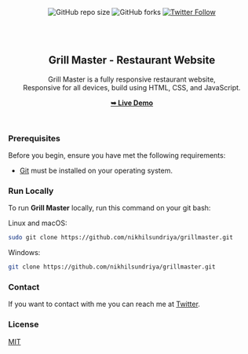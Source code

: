 <div align="center">
  
  ![GitHub repo size](https://img.shields.io/github/repo-size/nikhilsundriya/grillmaster)
  ![GitHub forks](https://img.shields.io/github/forks/nikhilsundriya/girllmaster?style=social)
[![Twitter Follow](https://img.shields.io/twitter/follow/codewithsadee_?style=social)](https://twitter.com/nikhil_sundriya)

  <br />
  <br />

  <h2 align="center">Grill Master - Restaurant Website</h2>

  Grill Master is a fully responsive restaurant website, <br />Responsive for all devices, build using HTML, CSS, and JavaScript.

  <a href="https://codewithsadee.github.io/grilli/"><strong>➥ Live Demo</strong></a>

</div>

<br />


### Prerequisites

Before you begin, ensure you have met the following requirements:

* [Git](https://git-scm.com/downloads "Download Git") must be installed on your operating system.

### Run Locally

To run **Grill Master** locally, run this command on your git bash:

Linux and macOS:

```bash
sudo git clone https://github.com/nikhilsundriya/grillmaster.git
```

Windows:

```bash
git clone https://github.com/nikhilsundriya/grillmaster.git
```

### Contact

If you want to contact with me you can reach me at [Twitter](https://www.twitter.com/nikhil_sundriya).

### License

[MIT](https://choosealicense.com/licenses/mit/)
